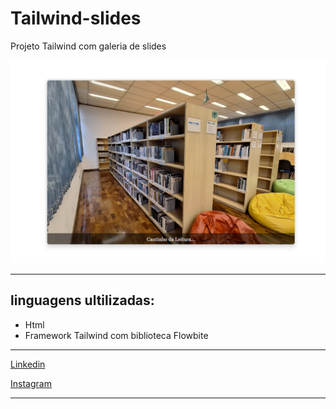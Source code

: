 # Tailwind-slides

Projeto Tailwind com galeria de slides

![projeto tailwind](./Img/projeto%20tailwind%20.png)

---
## linguagens ultilizadas:

* Html
* Framework Tailwind com biblioteca Flowbite
---

[Linkedin](https://www.linkedin.com/in/samara-santos-9793131a1)

[Instagram](https://www.instagram.com/samara.santtos03)

---